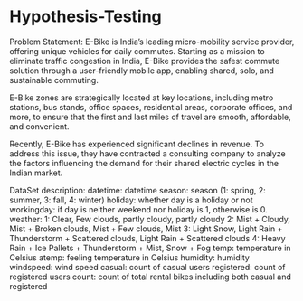 # Hypothesis-Testing
Problem Statement: E-Bike is India’s leading micro-mobility service provider, offering unique vehicles for daily commutes. Starting as a mission to eliminate traffic congestion in India, E-Bike provides the safest commute solution through a user-friendly mobile app, enabling shared, solo, and sustainable commuting.

E-Bike zones are strategically located at key locations, including metro stations, bus stands, office spaces, residential areas, corporate offices, and more, to ensure that the first and last miles of travel are smooth, affordable, and convenient.

Recently, E-Bike has experienced significant declines in revenue. To address this issue, they have contracted a consulting company to analyze the factors influencing the demand for their shared electric cycles in the Indian market.

DataSet description: 
datetime: datetime
season: season (1: spring, 2: summer, 3: fall, 4: winter)
holiday: whether day is a holiday or not 
workingday: if day is neither weekend nor holiday is 1, otherwise is 0.
weather: 1: Clear, Few clouds, partly cloudy, partly cloudy 2: Mist + Cloudy, Mist + Broken clouds, Mist + Few clouds, Mist 3: Light Snow, Light Rain + Thunderstorm + Scattered clouds, Light Rain + Scattered clouds 4: Heavy Rain + Ice Pallets + Thunderstorm + Mist, Snow + Fog
temp: temperature in Celsius
atemp: feeling temperature in Celsius
humidity: humidity
windspeed: wind speed
casual: count of casual users
registered: count of registered users
count: count of total rental bikes including both casual and registered
